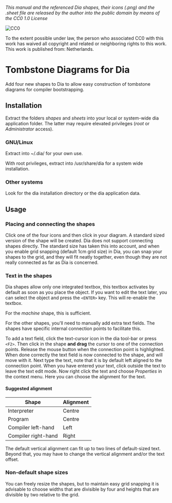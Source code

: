 _This manual and the referenced Dia shapes, their icons (.png) and the .sheet file are released by the author into the public domain by means of the CC0 1.0 License_

![CC0](http://i.creativecommons.org/p/zero/1.0/88x31.png)

To the extent possible under law, the person who associated CC0 with this work has waived all copyright and related or neighboring rights to this work. This work is published from: Netherlands.

# Tombstone Diagrams for Dia

Add four new shapes to Dia to allow easy construction of tombstone diagrams for compiler bootstrapping.

## Installation

Extract the folders _shapes_ and _sheets_ into your local or system-wide dia application folder. The latter may require elevated privileges (_root_ or _Administrator_ access).

### GNU/Linux

Extract into ~/.dia/ for your own use.

With root privileges, extract into /usr/share/dia for a system wide installation.

### Other systems

Look for the dia installation directory or the dia application data.

## Usage

### Placing and connecting the shapes

Click one of the four icons and then click in your diagram. A standard sized version of the shape will be created. Dia does not support connecting shapes directly. The standard size has taken this into account, and when you enable grid snapping (default 1cm grid size) in Dia, you can snap your shapes to the grid, and they will fit neatly together, even though they are not really connected as far as Dia is concerned.

### Text in the shapes
Dia shapes allow only one integrated textbox, this textbox activates by default as soon as you place the object. If you want to edit the text later, you can select the object and press the `<ENTER>` key. This will re-enable the textbox.

For the _machine_ shape, this is sufficient.

For the other shapes, you'll need to manually add extra text fields. The shapes have specific internal connection points to facilitate this.

To add a text field, click the text-cursor icon in the dia tool-bar or press `<F2>`. Then click in the shape __and drag__ the cursor to one of the connection points. Release the mouse button when the connection point is highlighted. When done correctly the text field is now connected to the shape, and will move with it. Next type the text, note that it is by default left aligned to the connection point. When you have entered your text, click outside the text to leave the text edit mode. Now right click the text and choose _Properties_ in the context menu. Here you can choose the alignment for the text.

#### Suggested alignment

Shape               | Alignment
--------------------|----------
Interpreter         | Centre
Program             | Centre
Compiler left-hand  | Left
Compiler right-hand | Right

The default vertical alignment can fit up to two lines of default-sized text. Beyond that, you may have to change the vertical alignment and/or the text offset.

### Non-default shape sizes
You can freely resize the shapes, but to maintain easy grid snapping it is advisable to choose widths that are divisible by four and heights that are divisible by two relative to the grid.
